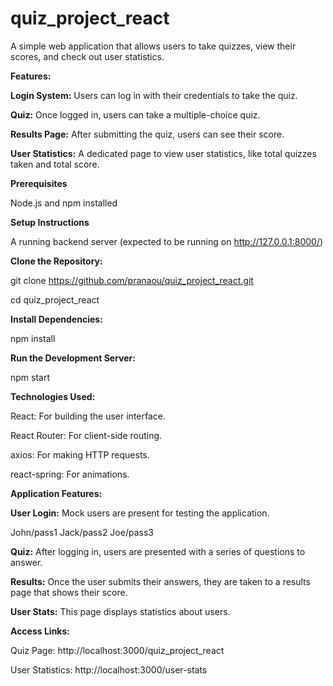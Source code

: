 # quiz_project_react

A simple web application that allows users to take quizzes, view their scores, and check out user statistics.

**Features:**

**Login System:** Users can log in with their credentials to take the quiz.

**Quiz:** Once logged in, users can take a multiple-choice quiz.

**Results Page:** After submitting the quiz, users can see their score.

**User Statistics:** A dedicated page to view user statistics, like total quizzes taken and total score.


**Prerequisites**

Node.js and npm installed

**Setup Instructions**

A running backend server (expected to be running on http://127.0.0.1:8000/)

**Clone the Repository:**

git clone https://github.com/pranaou/quiz_project_react.git

cd quiz_project_react

**Install Dependencies:**

npm install

**Run the Development Server:**

npm start



**Technologies Used:**

React: For building the user interface.

React Router: For client-side routing.

axios: For making HTTP requests.

react-spring: For animations.

**Application Features:**

**User Login:** Mock users are present for testing the application.

John/pass1
Jack/pass2
Joe/pass3

**Quiz:** After logging in, users are presented with a series of questions to answer.

**Results:** Once the user submits their answers, they are taken to a results page that shows their score.

**User Stats:** This page displays statistics about users.

**Access Links:**

Quiz Page: http://localhost:3000/quiz_project_react

User Statistics: http://localhost:3000/user-stats

